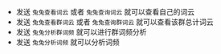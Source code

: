 - 发送 `兔兔查看词云` 或者 `兔兔查询词云` 就可以查看自己的词云
- 发送 `兔兔查看群词云` 或者 `兔兔查询群词云` 就可以查看该群总计词云
- 发送 `兔兔分析群词频` 就可以进行群词频分析
- 发送 `兔兔分析词频` 就可以分析词频